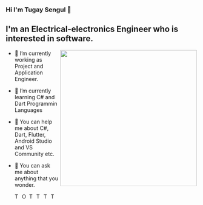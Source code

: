 ### Hi I'm Tugay Sengul 👋
 ## I'm an Electrical-electronics Engineer who is interested in software. 
 
  <img align="right" width="360" eight="360" frameBorder="0" src="https://media.giphy.com/media/PmAjqmm4beKervYzFr/giphy.gif" />
   
- 🔭 I’m currently working as Project and Application Engineer.
- 🌱 I’m currently learning C# and Dart Programmin Languages
- 🤔  You can help me about C#, Dart, Flutter, Android Studio and VS Community etc.
- 💬 You can ask me about anything that you wonder.

  <a href="https://twitter.com/Tgysngll">
   <img align="left" alt="Tugay Sengul's Twitter" width="16px" src="https://cdn.jsdelivr.net/npm/simple-icons@v3/icons/twitter.svg" />
   </a>
   <a href="https://www.linkedin.com/in/tgysngl">
   <img align="left" alt="Ohidur Rahman Bappy's Linkdein" width="16px" src="https://cdn.jsdelivr.net/npm/simple-icons@v3/icons/linkedin.svg" />
   </a>
   <a href="https://github.com/Tgsngl">
   <img align="left" alt="Tugay Sengul's Github" width="16px" src="https://cdn.jsdelivr.net/npm/simple-icons@v3/icons/github.svg" />
   </a>
   <a href="https://www.instagram.com/tgysngl">
   <img align="left" alt="Tugay Sengul's Instagram" width="16px" src="https://cdn.jsdelivr.net/npm/simple-icons@v3/icons/instagram.svg" />
   </a>
   <a href="https://www.facebook.com/Thend3/">
   <img align="left" alt="Tugay Sengul's Facebook" width="16px" src="https://cdn.jsdelivr.net/npm/simple-icons@v3/icons/facebook.svg" />
   </a>
   <a href="tgysngll@gmail.com">
   <img align="left" alt="Tugay Sengul's Facebook" width="16px" src="https://cdn.jsdelivr.net/npm/simple-icons@3.13.0/icons/mail-dot-ru.svg" />
   </a>
   <br/>
   
 
  

   
  


 





